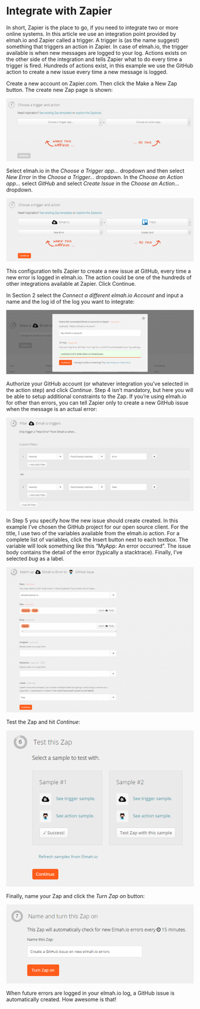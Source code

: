 # Integrate with Zapier

In short, Zapier is the place to go, if you need to integrate two or more online systems. In this article we use an integration point provided by elmah.io and Zapier called a trigger. A trigger is (as the name suggest) something that triggers an action in Zapier. In case of elmah.io, the trigger available is when new messages are logged to your log. Actions exists on the other side of the integration and tells Zapier what to do every time a trigger is fired. Hundreds of actions exist, in this example we use the GitHub action to create a new issue every time a new message is logged.

Create a new account on Zapier.com. Then click the Make a New Zap button. The create new Zap page is shown:

![Choose a trigger and action](images/choose_a_trigger_and_action.png)

Select elmah.io in the _Choose a Trigger app…_ dropdown and then select _New Error_ in the _Choose a Trigger…_ dropdown. In the _Choose an Action app…_ select _GitHub_ and select _Create Issue_ in the _Choose an Action…_ dropdown.

![Choose a trigger and action](images/choose_a_trigger_and_action_filled.png)

This configuration tells Zapier to create a new issue at GitHub, every time a new error is logged in elmah.io. The action could be one of the hundreds of other integrations available at Zapier. Click Continue.

In Section 2 select the _Connect a different elmah.io Account_ and input a name and the log id of the log you want to integrate:

![Connect your elmah.io account](images/connect_elmah_io_account.png)

Authorize your GitHub account (or whatever integration you’ve selected in the action step) and click _Continue_. Step 4 isn’t mandatory, but here you will be able to setup additional constraints to the Zap. If you’re using elmah.io for other than errors, you can tell Zapier only to create a new GitHub issue when the message is an actual error:

![Setup filter](images/filter_elmah_io_triggers.png)

In Step 5 you specify how the new issue should create created. In this example I’ve chosen the GitHub project for our open source client. For the title, I use two of the variables available from the elmah.io action. For a complete list of variables, click the Insert button next to each textbox. The variable will look something like this “MyApp: An error occurred”. The issue body contains the detail of the error (typically a stacktrace). Finally, I’ve selected _bug_ as a label.

![Match up elmah.io Error to GitHub issue](images/match_up_elmah_io_error_to_github_issue.png)

Test the Zap and hit _Continue_:

![Test this Zap](images/test_this_zap.png)

Finally, name your Zap and click the _Turn Zap on_ button:

![Name and turn this Zap on](images/name_and_turn_this_zap_on.png)

When future errors are logged in your elmah.io log, a GitHub issue is automatically created. How awesome is that!

